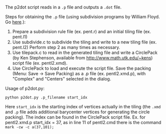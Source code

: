 The p2dot script reads in a `.p` file and outputs a `.dot` file.


Steps for obtaining the `.p` file (using subdivision programs by William Floyd. Go [here](http://www.math.vt.edu/people/floyd/research/software/subdiv.html).):

1. Prepare a subdivision rule file (ex. pent.r) and an initial tiling file (ex. pent.l1)
2. Use subdivide.c to subdivide the tiling and write to a new tiling file (ex. pent.l2)
Perform step 2 as many times as necessary.
3. Use tilepack.c to read in the generated tiling file and write a CirclePack (by Ken Stephenson, available from  http://www.math.utk.edu/~kens) script file (ex. pentl2.xmd).
4. Use CirclePack to load and execute the script file. Save the packing (Menu: Save -> Save Packing) as a .p file (ex. pentl2.xmd.p), with "Complex" and "Centers" selected in the dialog.


Usage of p2dot.py:

`python p2dot.py .p_filename start_idx`

Here `start_idx` is the starting index of vertices actually in the tiling (the `.xmd` and `.p` file adds additional barycenter vertices for generating the circle packing). The index can be found in the CirclePack script file.
Ex. for pentl2.xmd.p start_idx = 37, as in line 11 of pentl2.cmd there is the command
`mark -cw -c a(37,101);`
